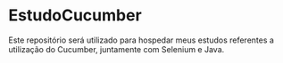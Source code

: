 # EstudoCucumber

Este repositório será utilizado para hospedar meus estudos referentes a utilização do Cucumber, juntamente com Selenium e Java.

